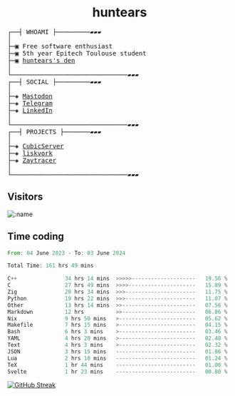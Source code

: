 <h1 align="center">
huntears
</h1>
<!-- <p align="center">
<img src=https://huntears.com/img/pfp.webp width=30%/>
</p>
<style>
img {
    border-radius: 50%;
}
</style> -->
<pre>
┌──┤ WHOAMI ├─────────▰▰▰
│
├─▣ Free software enthusiast
├─▣ 5th year Epitech Toulouse student
├─▣ <a href="https://huntears.com/">huntears's den</a>
│
└───────────────────────────────▰▰▰
┌──┤ SOCIAL ├─────────▰▰▰
│
├─◈ <a href="https://fosstodon.org/@huntears">Mastodon</a>
├─◈ <a href="https://t.me/huntears">Telegram</a>
├─◈ <a href="https://www.linkedin.com/in/alexandre-flion">LinkedIn</a>
│
└───────────────────────────────▰▰▰
┌──┤ PROJECTS ├───────▰▰▰
│
├─◈ <a href="https://github.com/CubicMC/cubic-server">CubicServer</a>
├─◈ <a href="https://github.com/Epitech/B-AIA-500_liskvork">liskvork</a>
├─◈ <a href="https://github.com/Miou-zora/Zaytracer">Zaytracer</a>
│
└───────────────────────────────▰▰▰
</pre>

## Visitors

![:name](https://count.getloli.com/get/@huntears?theme=rule34)

## Time coding

<!--START_SECTION:wakatime-->

```rust
From: 04 June 2023 - To: 03 June 2024

Total Time: 161 hrs 49 mins

C++               34 hrs 14 mins  >>>>>--------------------   19.56 %
C                 27 hrs 49 mins  >>>>---------------------   15.89 %
Zig               20 hrs 34 mins  >>>----------------------   11.75 %
Python            19 hrs 22 mins  >>>----------------------   11.07 %
Other             13 hrs 14 mins  >>-----------------------   07.56 %
Markdown          12 hrs          >>-----------------------   06.86 %
Nix               9 hrs 50 mins   >------------------------   05.62 %
Makefile          7 hrs 15 mins   >------------------------   04.15 %
Bash              6 hrs 3 mins    >------------------------   03.46 %
YAML              4 hrs 20 mins   >------------------------   02.48 %
Text              4 hrs 3 mins    >------------------------   02.32 %
JSON              3 hrs 15 mins   -------------------------   01.86 %
Lua               2 hrs 10 mins   -------------------------   01.24 %
TeX               1 hr 44 mins    -------------------------   01.00 %
Svelte            1 hr 23 mins    -------------------------   00.80 %
```

<!--END_SECTION:wakatime-->

[![GitHub Streak](https://streak-stats.demolab.com?user=huntears)](https://git.io/streak-stats)

